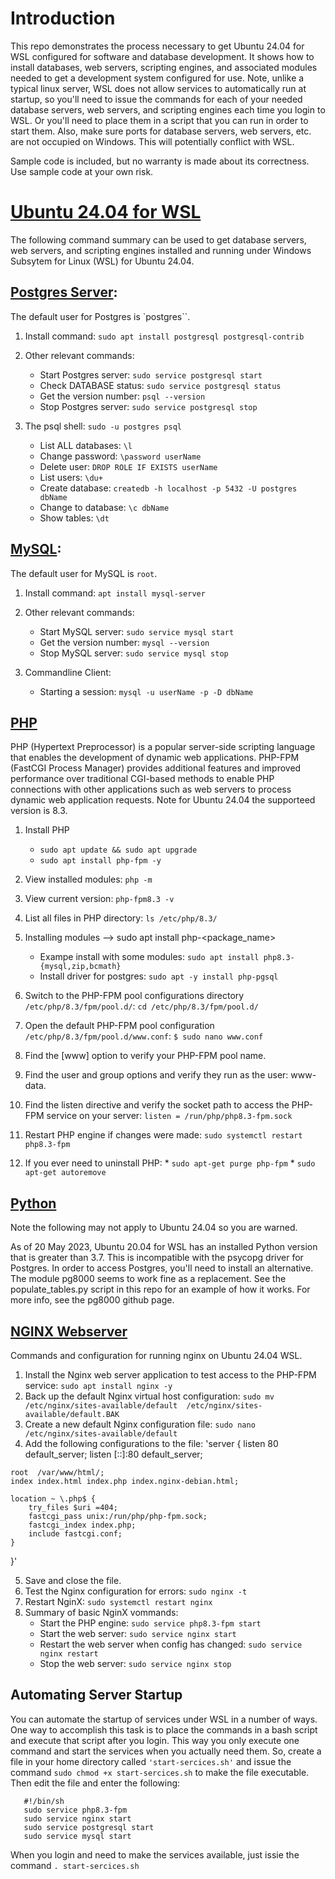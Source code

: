 # Introduction
This repo demonstrates the process necessary to get Ubuntu 24.04 for WSL configured for software and database development. It shows how to install databases, web servers, scripting engines, and associated modules needed to get a development system configured for use. Note, unlike a typical linux server, WSL does not allow services to automatically run at startup, so you'll need to issue the commands for each of your needed database servers, web servers, and scripting engines each time you login to WSL. Or you'll need to place them in a script that you can run in order to start them. Also, make sure ports for database servers, web servers, etc. are not occupied on Windows. This will potentially conflict with WSL.

Sample code is included, but no warranty is made about its correctness. Use sample code at your own risk.

# [Ubuntu 24.04 for WSL](https://learn.microsoft.com/en-us/windows/wsl/install)
The following command summary can be used to get database servers, web servers, and scripting engines installed and running under Windows Subsytem for Linux (WSL) for Ubuntu 24.04.

  ## [Postgres Server](https://www.postgresql.org/):
  The default user for Postgres is `postgres``.
  
  1. Install command: `sudo apt install postgresql postgresql-contrib`
  
  2. Other relevant commands:
     * Start Postgres server: `sudo service postgresql start`
     * Check DATABASE status: `sudo service postgresql status `
     * Get the version number: `psql --version`
     * Stop Postgres server: `sudo service postgresql stop`
  
  3. The psql shell: `sudo -u postgres psql`
     * List ALL databases: `\l `
     * Change password: `\password userName`
     * Delete user: `DROP ROLE IF EXISTS userName`
     * List users: `\du+`
     * Create database: `createdb -h localhost -p 5432 -U postgres dbName`
     * Change to database: `\c dbName`
     * Show tables: `\dt`

## [MySQL](https://dev.mysql.com/):
  The default user for MySQL is `root`.
  
  1. Install command: `apt install mysql-server`
  
  2. Other relevant commands:
     * Start MySQL server: `sudo service mysql start`
     * Get the version number: `mysql --version`      
     * Stop MySQL server: `sudo service mysql stop`
   
  3. Commandline Client:
     * Starting a session: `mysql -u userName -p -D dbName`
  
 ## [PHP](https://www.php.net/docs.php)
 PHP (Hypertext Preprocessor) is a popular server-side scripting 
 language that enables the development of dynamic web applications. 
 PHP-FPM (FastCGI Process Manager) provides additional features and 
 improved performance over traditional CGI-based methods to enable 
 PHP connections with other applications such as web servers to 
 process dynamic web application requests. Note for Ubuntu 24.04 
 the supporteed version is 8.3.
 
  1. Install PHP
     * `sudo apt update && sudo apt upgrade`
     * `sudo apt install php-fpm -y`
  
  2. View installed modules:  `php -m`
  
  3. View current version: `php-fpm8.3 -v`
  
  4. List all files in PHP directory: `ls /etc/php/8.3/`
    
  6. Installing modules --> sudo apt install php<version>-<package_name>
     * Exampe install with some modules: `sudo apt install php8.3-{mysql,zip,bcmath}`
     * Install driver for postgres: `sudo apt -y install php-pgsql`
  
  8. Switch to the PHP-FPM pool configurations directory `/etc/php/8.3/fpm/pool.d/`: `cd /etc/php/8.3/fpm/pool.d/`
  
  9. Open the default PHP-FPM pool configuration `/etc/php/8.3/fpm/pool.d/www.conf`: `$ sudo nano www.conf`
  
  10. Find the [www] option to verify your PHP-FPM pool name.
  
  11. Find the user and group options and verify they run as the user: www-data.
  
  12. Find the listen directive and verify the socket path to access the PHP-FPM service on your server: `listen = /run/php/php8.3-fpm.sock`
  
  13. Restart PHP engine if changes were made: `sudo systemctl restart php8.3-fpm`
  
  14. If you ever need to uninstall PHP: 
     * `sudo apt-get purge php-fpm`
     * `sudo apt-get autoremove`
    
  ## [Python](https://www.python.org/doc/)
  Note the following may not apply to Ubuntu 24.04 so you are warned.
  
  As of 20 May 2023, Ubuntu 20.04 for WSL has an installed Python
  version that is greater than 3.7. This is incompatible with the 
  psycopg driver for Postgres. In order to access Postgres, you'll 
  need to install an alternative. The module pg8000 seems to work
  fine as a replacement. See the populate_tables.py script in this 
  repo for an example of how it works. For more info, see the pg8000 
  github page.
   
  ## [NGINX Webserver](https://nginx.org/en/docs/)
  Commands and configuration for running nginx on Ubuntu 24.04 WSL.

  1. Install the Nginx web server application to test access to the PHP-FPM service: `sudo apt install nginx -y`
  2. Back up the default Nginx virtual host configuration: `sudo mv /etc/nginx/sites-available/default  /etc/nginx/sites-available/default.BAK`
  3. Create a new default Nginx configuration file: `sudo nano /etc/nginx/sites-available/default`
  4. Add the following configurations to the file: 'server {
    listen 80 default_server;
    listen [::]:80 default_server;

    root  /var/www/html/;
    index index.html index.php index.nginx-debian.html;

    location ~ \.php$ {
        try_files $uri =404;
        fastcgi_pass unix:/run/php/php-fpm.sock;
        fastcgi_index index.php;
        include fastcgi.conf;
    }
}'

  5. Save and close the file.
  6. Test the Nginx configuration for errors: `sudo nginx -t`
  7. Restart NginX: `sudo systemctl restart nginx`
  8. Summary of basic NginX vommands:
     * Start the PHP engine: `sudo service php8.3-fpm start`
     * Start the web server: `sudo service nginx start`
     * Restart the web server when config has changed: `sudo service nginx restart`
     * Stop the web server: `sudo service nginx stop`
  

  ## Automating Server Startup
  You can automate the startup of services under WSL in a number of ways. One way to accomplish this task is to place the commands in a bash script and execute that script after you login. This way you only execute one command and start the services when you actually need them. So, create a file in your home directory called `'start-sercices.sh'` and issue the command `sudo chmod +x start-sercices.sh` to make the file executable. Then edit the file and enter the following: 
  ```
     #!/bin/sh
     sudo service php8.3-fpm
     sudo service nginx start
     sudo service postgresql start
     sudo service mysql start  
  ```
  When you login and need to make the services available, just issie the command `. start-sercices.sh`

  
